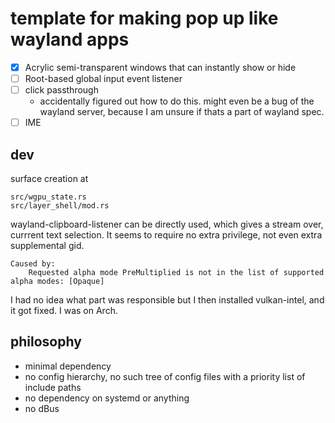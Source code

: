 # template for making pop up like wayland apps

- [x] Acrylic semi-transparent windows that can instantly show or hide
- [ ] Root-based global input event listener
- [ ] click passthrough
    - accidentally figured out how to do this. might even be a bug of the wayland server, because I am unsure if thats a part of wayland spec.
- [ ] IME

## dev

surface creation at 

    src/wgpu_state.rs
    src/layer_shell/mod.rs

wayland-clipboard-listener can be directly used, which gives a stream over, currrent text selection. 
It seems to require no extra privilege, not even extra supplemental gid. 

```
Caused by:
    Requested alpha mode PreMultiplied is not in the list of supported alpha modes: [Opaque]
```

I had no idea what part was responsible but I then installed vulkan-intel, and it got fixed. I was on Arch.

## philosophy

- minimal dependency
- no config hierarchy, no such tree of config files with a priority list of include paths
- no dependency on systemd or anything
- no dBus

